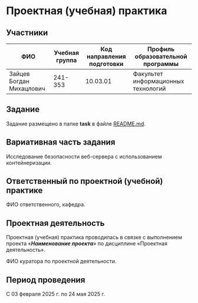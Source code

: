 # Проектная (учебная) практика

## Участники

| ФИО | Учебная группа | Код направления подготовки | Профиль образовательной программы |
|-|-|-|-|
| Зайцев Богдан Михацлович | 241-353 | 10.03.01 | Факультет информационных технологий |

## Задание

Задание размещено в папке **task** в файле [README.md](task/README.md).

## Вариативная часть задания

Исследование безопасности веб-сервера с использованием контейнеризации.

## Ответственный по проектной (учебной) практике

ФИО ответственного, кафедра.

## Проектная деятельность

Проектная (учебная) практика проводилась в связке с выполнением проекта «***Наименование проекта***» по дисциплине «Проектная деятельность».

ФИО куратора по проектной деятельности.

## Период проведения

С 03 февраля 2025 г. по 24 мая 2025 г.
